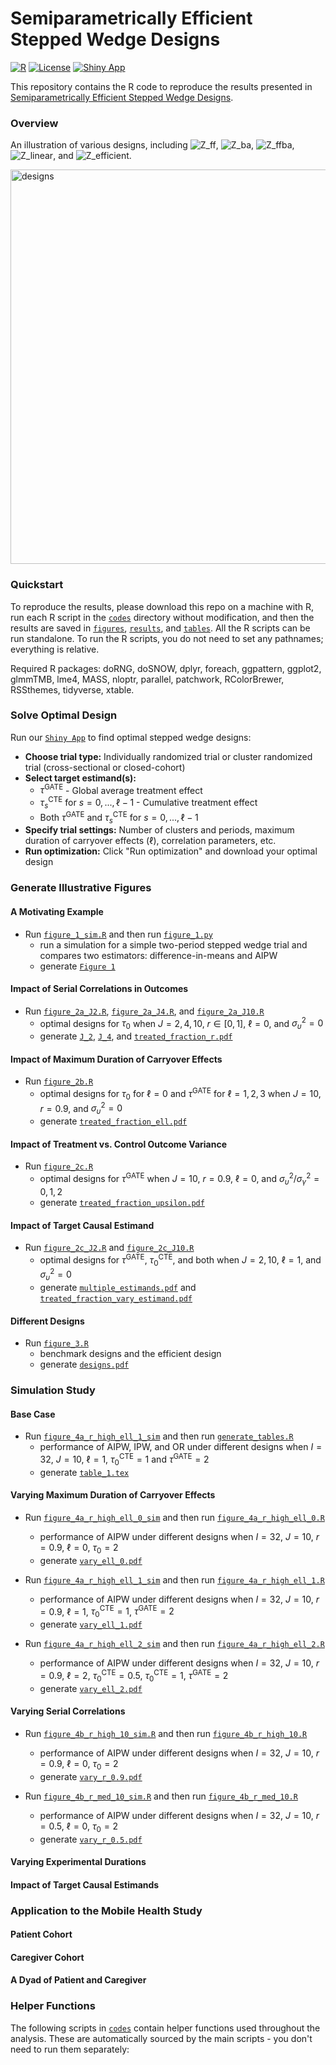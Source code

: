 # Semiparametrically Efficient Stepped Wedge Designs
[![R](https://img.shields.io/badge/R-%3E%3D%204.0.0-blue)](https://www.r-project.org/)
[![License](https://img.shields.io/badge/license-MIT-green)](LICENSE)
[![Shiny App](https://img.shields.io/badge/Shiny-Interactive%20App-blue)](https://f07k8s-hao-wang.shinyapps.io/Semiparametrically_Efficient_SWD/)

This repository contains the R code to reproduce the results presented in [Semiparametrically Efficient Stepped Wedge Designs](TBD).

### Overview

An illustration of various designs, including ![Z_ff](https://latex.codecogs.com/svg.image?\mathbf{Z}_{\text{ff}}), ![Z_ba](https://latex.codecogs.com/svg.image?\mathbf{Z}_{\text{ba}}), ![Z_ffba](https://latex.codecogs.com/svg.image?\mathbf{Z}_{\text{ffba}}), ![Z_linear](https://latex.codecogs.com/svg.image?\mathbf{Z}_{\text{linear}}), and ![Z_efficient](https://latex.codecogs.com/svg.image?\mathbf{Z}_{\text{efficient}}).

<img width="2239" height="631" alt="designs" src="https://github.com/user-attachments/assets/bc78d9fd-f133-49ac-b165-f910b78e2362" />

### Quickstart
To reproduce the results, please download this repo on a machine with R, run each R script in the [`codes`](codes) directory without modification, and then the results are saved in [`figures`](figures), [`results`](results), and [`tables`](tables). All the R scripts can be run standalone. To run the R scripts, you do not need to set any pathnames; everything is relative. 

Required R packages: doRNG, doSNOW, dplyr, foreach, ggpattern, ggplot2, glmmTMB, lme4, MASS, nloptr, parallel, patchwork, RColorBrewer, RSSthemes, tidyverse, xtable.

### Solve Optimal Design
Run our [`Shiny App`](https://f07k8s-hao-wang.shinyapps.io/Semiparametrically_Efficient_SWD/) to find optimal stepped wedge designs:
- **Choose trial type:** Individually randomized trial or cluster randomized trial (cross-sectional or closed-cohort)
- **Select target estimand(s):**
  - $\tau^{\text{GATE}}$ - Global average treatment effect
  - $\tau_s^{\text{CTE}}$ for $s = 0, ..., \ell-1$ - Cumulative treatment effect  
  - Both $\tau^{\text{GATE}}$ and $\tau_s^{\text{CTE}}$ for $s = 0, ..., \ell-1$
- **Specify trial settings:** Number of clusters and periods, maximum duration of carryover effects ($\ell$), correlation parameters, etc.
- **Run optimization:** Click "Run optimization" and download your optimal design

### Generate Illustrative Figures

#### A Motivating Example

- Run [`figure_1_sim.R`](codes/figure_1/figure_1_sim.R) and then run [`figure_1.py`](codes/figure_1/figure_1.py)
  - run a simulation for a simple two-period stepped wedge trial and compares two estimators: difference-in-means and AIPW
  - generate [`Figure 1`](figures/figure_1/2_period_mse.pdf)

#### Impact of Serial Correlations in Outcomes

- Run [`figure_2a_J2.R`](codes/figure_2/figure_2a_J2.R), [`figure_2a_J4.R`](codes/figure_2/figure_2a_J4.R), and [`figure_2a_J10.R`](codes/figure_2/figure_2a_J10.R)
  - optimal designs for $\tau_0$ when $J = 2, 4, 10$, $r \in [0, 1]$, $\ell = 0$, and $\sigma_\upsilon^2 = 0$
  - generate [`J_2`](figures/figure_2/J_2.pdf), [`J_4`](figures/figure_2/J_4.pdf), and [`treated_fraction_r.pdf`](figures/figure_2/treated_fraction_r.pdf)

#### Impact of Maximum Duration of Carryover Effects

- Run [`figure_2b.R`](codes/figure_2/figure_2b.R)
  - optimal designs for $\tau_0$ for $\ell = 0$ and $\tau^{\text{GATE}}$ for $\ell = 1, 2, 3$ when $J = 10$, $r = 0.9$, and $\sigma_\upsilon^2 = 0$
  - generate [`treated_fraction_ell.pdf`](figures/figure_2/treated_fraction_ell.pdf)

#### Impact of Treatment vs. Control Outcome Variance

- Run [`figure_2c.R`](codes/figure_2/figure_2c.R)
  - optimal designs for $\tau^{\text{GATE}}$ when $J = 10$, $r = 0.9$, $\ell = 0$, and $\sigma_\upsilon^2/\sigma_\gamma^2 = 0, 1, 2$
  - generate [`treated_fraction_upsilon.pdf`](figures/figure_2/treated_fraction_upsilon.pdf)

#### Impact of Target Causal Estimand

- Run [`figure_2c_J2.R`](codes/figure_2/figure_2c_J2.R) and [`figure_2c_J10.R`](codes/figure_2/figure_2c_J10.R)
  - optimal designs for $\tau^{\text{GATE}}$, $\tau_0^{\text{CTE}}$, and both when $J = 2, 10$, $\ell = 1$, and $\sigma_\upsilon^2 = 0$
  - generate [`multiple_estimands.pdf`](figures/figure_2/multiple_estimands.pdf) and [`treated_fraction_vary_estimand.pdf`](figures/figure_2/treated_fraction_vary_estimand.pdf)

#### Different Designs

- Run [`figure_3.R`](codes/figure_3/figure_3.R)
  - benchmark designs and the efficient design
  - generate [`designs.pdf`](figures/figure_3/designs.pdf)
 
### Simulation Study

#### Base Case

- Run [`figure_4a_r_high_ell_1_sim`](codes/figure_4/figure_4a_r_high_ell_1_sim.R) and then run [`generate_tables.R`](codes/figure_4/generate_tables.R)
  - performance of AIPW, IPW, and OR under different designs when $I = 32$, $J = 10$, $\ell = 1$, $\tau_0^{\text{CTE}} = 1$ and $\tau^{\text{GATE}} = 2$
  - generate [`table_1.tex`](tables/table_1.tex)

#### Varying Maximum Duration of Carryover Effects

- Run [`figure_4a_r_high_ell_0_sim`](codes/figure_4/figure_4a_r_high_ell_0_sim.R) and then run [`figure_4a_r_high_ell_0.R`](codes/figure_4/figure_4a_r_high_ell_0.R)
  - performance of AIPW under different designs when $I = 32$, $J = 10$, $r = 0.9$, $\ell = 0$, $\tau_0 = 2$
  - generate [`vary_ell_0.pdf`](figures/figure_4/vary_ell_0.pdf)
 
- Run [`figure_4a_r_high_ell_1_sim`](codes/figure_4/figure_4a_r_high_ell_1_sim.R) and then run [`figure_4a_r_high_ell_1.R`](codes/figure_4/figure_4a_r_high_ell_1.R)
  - performance of AIPW under different designs when $I = 32$, $J = 10$, $r = 0.9$, $\ell = 1$, $\tau_0^{\text{CTE}} = 1$, $\tau^{\text{GATE}} = 2$
  - generate [`vary_ell_1.pdf`](figures/figure_4/vary_ell_1.pdf)
 
- Run [`figure_4a_r_high_ell_2_sim`](codes/figure_4/figure_4a_r_high_ell_2_sim.R) and then run [`figure_4a_r_high_ell_2.R`](codes/figure_4/figure_4a_r_high_ell_2.R)
  - performance of AIPW under different designs when $I = 32$, $J = 10$, $r = 0.9$, $\ell = 2$, $\tau_0^{\text{CTE}} = 0.5$, $\tau_0^{\text{CTE}} = 1$, $\tau^{\text{GATE}} = 2$
  - generate [`vary_ell_2.pdf`](figures/figure_4/vary_ell_2.pdf)

#### Varying Serial Correlations

- Run [`figure_4b_r_high_10_sim.R`](codes/figure_4/figure_4b_r_high_10_sim.R.R) and then run [`figure_4b_r_high_10.R`](codes/figure_4/figure_4b_r_high_10.R)
  - performance of AIPW under different designs when $I = 32$, $J = 10$, $r = 0.9$, $\ell = 0$, $\tau_0 = 2$
  - generate [`vary_r_0.9.pdf`](figures/figure_4/vary_r_0.9.pdf)
 
- Run [`figure_4b_r_med_10_sim.R`](codes/figure_4/figure_4b_r_med_10_sim.R) and then run [`figure_4b_r_med_10.R`](codes/figure_4/figure_4b_r_med_10.R)
  - performance of AIPW under different designs when $I = 32$, $J = 10$, $r = 0.5$, $\ell = 0$, $\tau_0 = 2$
  - generate [`vary_r_0.5.pdf`](figures/figure_4/vary_r_0.5.pdf)

#### Varying Experimental Durations

#### Impact of Target Causal Estimands

### Application to the Mobile Health Study

#### Patient Cohort

#### Caregiver Cohort

#### A Dyad of Patient and Caregiver

### Helper Functions
The following scripts in [`codes`](codes) contain helper functions used throughout the analysis. These are automatically sourced by the main scripts - you don't need to run them separately:
